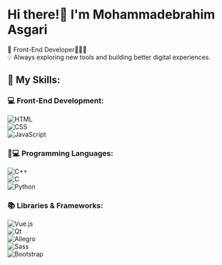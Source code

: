 

# Hi there!👋 I'm Mohammadebrahim Asgari


🎯 Front-End Developer🕺💃✨
<br/>
💡 Always exploring new tools and building better digital experiences.



## 🔧 My Skills:

### 💻 Front-End Development:
![HTML](https://img.shields.io/badge/HTML-E34F26?style=for-the-badge&logo=html5&logoColor=black)
<br>
![CSS](https://img.shields.io/badge/CSS-1572B6?style=for-the-badge&logo=css3&logoColor=black)
<br>
![JavaScript](https://img.shields.io/badge/JavaScript-F7DF1E?style=for-the-badge&logo=javascript&logoColor=black)


### :man::computer: Programming Languages:
![C++](https://img.shields.io/badge/C++-00599C?style=for-the-badge&logo=c%2b%2b&logoColor=black)
<br>
![C](https://img.shields.io/badge/C-00599C?style=for-the-badge&logo=c&logoColor=black)
<br>
![Python](https://img.shields.io/badge/Python-3776AB?style=for-the-badge&logo=python&logoColor=black)<br>


### :books: Libraries & Frameworks:
![Vue.js](https://img.shields.io/badge/Vue.js-4FC08D?style=for-the-badge&logo=vue.js&logoColor=black)
<br>
![Qt](https://img.shields.io/badge/Qt-41CD52?style=for-the-badge&logo=qt&logoColor=black)
<br>
![Allegro](https://img.shields.io/badge/Allegro-FF69B4?style=for-the-badge&logoColor=black)
<br>
![Sass](https://img.shields.io/badge/Sass-CC6699?style=for-the-badge&logo=sass&logoColor=black)
<br>
![Bootstrap](https://img.shields.io/badge/Bootstrap-7952B3?style=for-the-badge&logo=bootstrap&logoColor=black)
